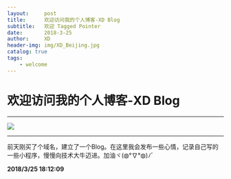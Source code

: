 ```yaml
---
layout:     post
title:      欢迎访问我的个人博客-XD Blog
subtitle:   欢迎 Tagged Pointer
date:       2018-3-25
author:     XD
header-img: img/XD_Beijing.jpg
catalog: true
tags:
    - welcome
---
```

# 欢迎访问我的个人博客-XD Blog #

----------
![](https://timgsa.baidu.com/timg?image&quality=80&size=b9999_10000&sec=1521981428342&di=df0de431e1f54c2b0df5a976e0aaea49&imgtype=0&src=http%3A%2F%2Fimg.mp.itc.cn%2Fupload%2F20160331%2F36e99acd0d044f38a2a34fa0a19049ac_th.jpg)

----------
前天刚买了个域名，建立了一个Blog。在这里我会发布一些心情，记录自己写的一些小程序，慢慢向技术大牛迈进。加油ヾ(◍°∇°◍)ﾉﾞ

**2018/3/25 18:12:09**

